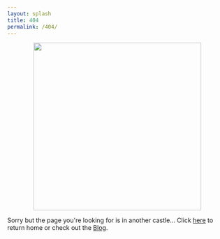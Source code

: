 ```yaml
---
layout: splash
title: 404
permalink: /404/  
---
```


<p align="center">
<img src="https://viziblydiffrnt.github.io/assets/images/404.png" width="384" height="384"/>
</p>


Sorry but the page you're looking for is in another castle...
Click [here](https://viziblydiffrnt.github.io) to return home or check out the [Blog](https://viziblydiffrnt.github.io/blog).
